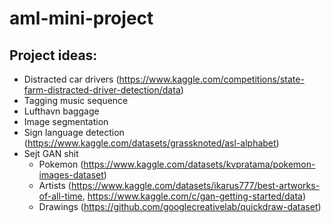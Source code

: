 # aml-mini-project

## Project ideas:
* Distracted car drivers (https://www.kaggle.com/competitions/state-farm-distracted-driver-detection/data)
* Tagging music sequence
* Lufthavn baggage
* Image segmentation
* Sign language detection (https://www.kaggle.com/datasets/grassknoted/asl-alphabet)
* Sejt GAN shit
  * Pokemon (https://www.kaggle.com/datasets/kvpratama/pokemon-images-dataset)
  * Artists (https://www.kaggle.com/datasets/ikarus777/best-artworks-of-all-time, https://www.kaggle.com/c/gan-getting-started/data)
  * Drawings (https://github.com/googlecreativelab/quickdraw-dataset)
